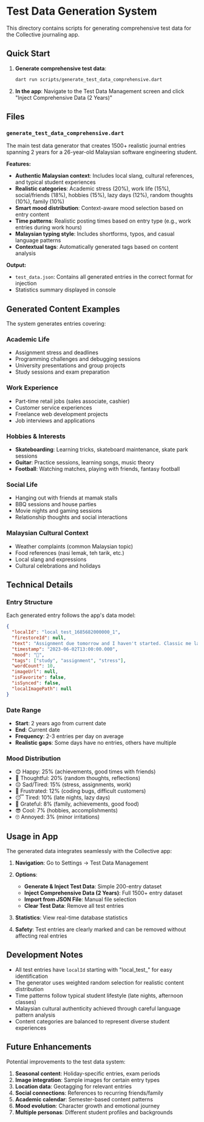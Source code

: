 # Test Data Generation System

This directory contains scripts for generating comprehensive test data for the Collective journaling app.

## Quick Start

1. **Generate comprehensive test data**:
   ```bash
   dart run scripts/generate_test_data_comprehensive.dart
   ```

2. **In the app**: Navigate to the Test Data Management screen and click "Inject Comprehensive Data (2 Years)"

## Files

### `generate_test_data_comprehensive.dart`
The main test data generator that creates 1500+ realistic journal entries spanning 2 years for a 26-year-old Malaysian software engineering student.

**Features:**
- **Authentic Malaysian context**: Includes local slang, cultural references, and typical student experiences
- **Realistic categories**: Academic stress (20%), work life (15%), social/friends (18%), hobbies (15%), lazy days (12%), random thoughts (10%), family (10%)
- **Smart mood distribution**: Context-aware mood selection based on entry content
- **Time patterns**: Realistic posting times based on entry type (e.g., work entries during work hours)
- **Malaysian typing style**: Includes shortforms, typos, and casual language patterns
- **Contextual tags**: Automatically generated tags based on content analysis

**Output:**
- `test_data.json`: Contains all generated entries in the correct format for injection
- Statistics summary displayed in console

## Generated Content Examples

The system generates entries covering:

### Academic Life
- Assignment stress and deadlines
- Programming challenges and debugging sessions
- University presentations and group projects
- Study sessions and exam preparation

### Work Experience
- Part-time retail jobs (sales associate, cashier)
- Customer service experiences
- Freelance web development projects
- Job interviews and applications

### Hobbies & Interests
- **Skateboarding**: Learning tricks, skateboard maintenance, skate park sessions
- **Guitar**: Practice sessions, learning songs, music theory
- **Football**: Watching matches, playing with friends, fantasy football

### Social Life
- Hanging out with friends at mamak stalls
- BBQ sessions and house parties
- Movie nights and gaming sessions
- Relationship thoughts and social interactions

### Malaysian Cultural Context
- Weather complaints (common Malaysian topic)
- Food references (nasi lemak, teh tarik, etc.)
- Local slang and expressions
- Cultural celebrations and holidays

## Technical Details

### Entry Structure
Each generated entry follows the app's data model:
```json
{
  "localId": "local_test_1685682000000_1",
  "firestoreId": null,
  "text": "Assignment due tomorrow and I haven't started. Classic me lah.",
  "timestamp": "2023-06-02T13:00:00.000",
  "mood": "😤",
  "tags": ["study", "assignment", "stress"],
  "wordCount": 10,
  "imageUrl": null,
  "isFavorite": false,
  "isSynced": false,
  "localImagePath": null
}
```

### Date Range
- **Start**: 2 years ago from current date
- **End**: Current date
- **Frequency**: 2-3 entries per day on average
- **Realistic gaps**: Some days have no entries, others have multiple

### Mood Distribution
- 😊 Happy: 25% (achievements, good times with friends)
- 🤔 Thoughtful: 20% (random thoughts, reflections)
- 😔 Sad/Tired: 15% (stress, assignments, work)
- 😤 Frustrated: 12% (coding bugs, difficult customers)
- 😴 Tired: 10% (late nights, lazy days)
- 🤗 Grateful: 8% (family, achievements, good food)
- 😎 Cool: 7% (hobbies, accomplishments)
- 🙄 Annoyed: 3% (minor irritations)

## Usage in App

The generated data integrates seamlessly with the Collective app:

1. **Navigation**: Go to Settings → Test Data Management
2. **Options**:
   - **Generate & Inject Test Data**: Simple 200-entry dataset
   - **Inject Comprehensive Data (2 Years)**: Full 1500+ entry dataset
   - **Import from JSON File**: Manual file selection
   - **Clear Test Data**: Remove all test entries

3. **Statistics**: View real-time database statistics
4. **Safety**: Test entries are clearly marked and can be removed without affecting real entries

## Development Notes

- All test entries have `localId` starting with "local_test_" for easy identification
- The generator uses weighted random selection for realistic content distribution
- Time patterns follow typical student lifestyle (late nights, afternoon classes)
- Malaysian cultural authenticity achieved through careful language pattern analysis
- Content categories are balanced to represent diverse student experiences

## Future Enhancements

Potential improvements to the test data system:

1. **Seasonal content**: Holiday-specific entries, exam periods
2. **Image integration**: Sample images for certain entry types
3. **Location data**: Geotagging for relevant entries
4. **Social connections**: References to recurring friends/family
5. **Academic calendar**: Semester-based content patterns
6. **Mood evolution**: Character growth and emotional journey
7. **Multiple personas**: Different student profiles and backgrounds
